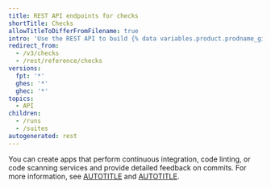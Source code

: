 ```yaml
---
title: REST API endpoints for checks
shortTitle: Checks
allowTitleToDifferFromFilename: true
intro: 'Use the REST API to build {% data variables.product.prodname_github_apps %} that run powerful checks against the code changes in a repository.'
redirect_from:
  - /v3/checks
  - /rest/reference/checks
versions:
  fpt: '*'
  ghes: '*'
  ghec: '*'
topics:
  - API
children:
  - /runs
  - /suites
autogenerated: rest
---
```


You can create apps that perform continuous integration, code linting, or code scanning services and provide detailed feedback on commits. For more information, see [AUTOTITLE](/rest/guides/using-the-rest-api-to-interact-with-checks) and [AUTOTITLE](/apps/creating-github-apps/writing-code-for-a-github-app/building-ci-checks-with-a-github-app).

<!-- Content after this section is automatically generated -->
